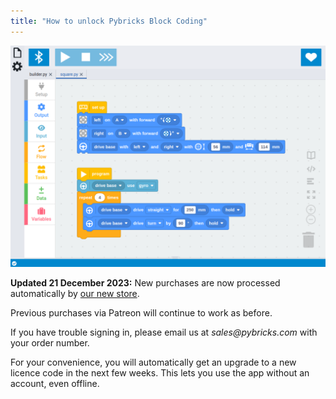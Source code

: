 ```yaml
---
title: "How to unlock Pybricks Block Coding"
---
```


![block coding](/assets/images/blocks/pybricks-blocks-1.png)

**Updated 21 December 2023:** New purchases are now processed
automatically by [our new store](../../premium/).

Previous purchases via Patreon will continue to work as before.

If you have trouble signing in, please email us at _sales@pybricks.com_ with
your order number.

For your convenience, you will automatically get an upgrade to a new licence
code in the next few weeks. This lets you use the app without an account,
even offline.


